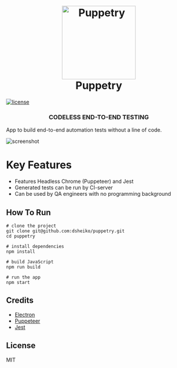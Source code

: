 <h1 align="center">
	<br>
	<img src="https://raw.githubusercontent.com/dsheiko/puppetry/master/assets/puppetry.png" alt="Puppetry" width="200" />
	<br>
	Puppetry
	<br>
</h1>

[![license](https://img.shields.io/github/license/dsheiko/puppetry.svg?style=flat-square)](https://github.com/dsheiko/puppetry)

<h3 align="center">CODELESS END-TO-END TESTING</h3>

App to build end-to-end automation tests without a line of code.

![screenshot](https://raw.githubusercontent.com/dsheiko/puppetry/master/gh-pages/assets/img/puppetry-welcome.png)

# Key Features
- Features Headless Chrome (Puppeteer) and Jest
- Generated tests can be run by CI-server
- Can be used by QA engineers with no programming background

## How To Run

```
# clone the project
git clone git@github.com:dsheiko/puppetry.git
cd puppetry

# install dependencies
npm install

# build JavaScript
npm run build

# run the app
npm start
```

## Credits

-   [Electron](http://electronjs.org/)
-   [Puppeteer](https://pptr.dev)
-   [Jest](https://jestjs.io/)

## License

MIT